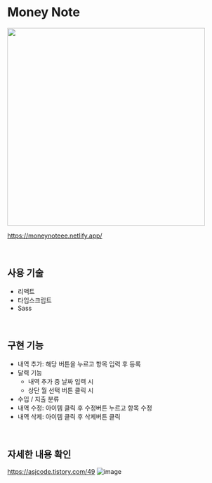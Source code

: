 # Money Note

<img src="https://user-images.githubusercontent.com/37791485/212610864-70fbf94d-813c-49a8-91b9-95803d09de80.png" width="450">

https://moneynoteee.netlify.app/

<br/>

## 사용 기술
* 리액트
* 타입스크립트
* Sass

<br/>

## 구현 기능
* 내역 추가: 해당 버튼을 누르고 항목 입력 후 등록
* 달력 기능
    * 내역 추가 중 날짜 입력 시
    * 상단 월 선택 버튼 클릭 시
* 수입 / 지출 분류
* 내역 수정: 아이템 클릭 후 수정버튼 누르고 항목 수정
* 내역 삭제: 아이템 클릭 후 삭제버튼 클릭

<br/>

## 자세한 내용 확인
https://asjcode.tistory.com/49
![image](https://user-images.githubusercontent.com/37791485/215259683-a9b004e3-3220-4ce7-a0fe-1bae71103ea6.png)

